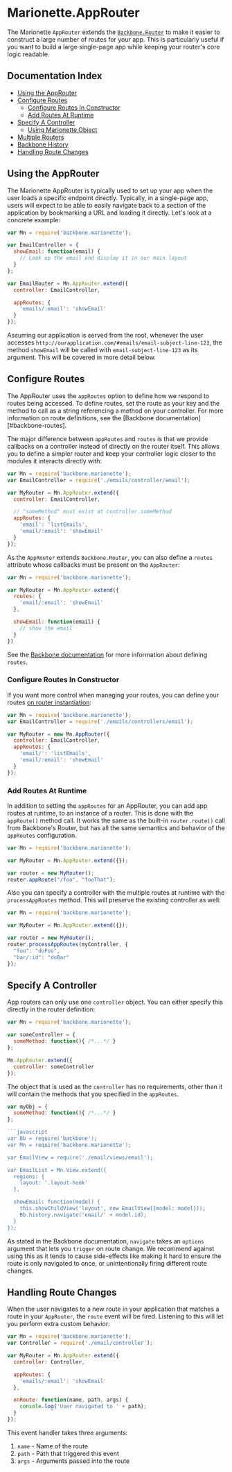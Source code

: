 # Marionette.AppRouter

The Marionette `AppRouter` extends the [`Backbone.Router`][backbone-router] to
make it easier to construct a large number of routes for your app. This is
particularly useful if you want to build a large single-page app while keeping
your router's core logic readable.

## Documentation Index

* [Using the AppRouter](#using-the-approuter)
* [Configure Routes](#configure-routes)
  * [Configure Routes In Constructor](#configure-routes-in-constructor)
  * [Add Routes At Runtime](#add-routes-at-runtime)
* [Specify A Controller](#specify-a-controller)
  * [Using Marionette.Object](#using-marionette-object)
* [Multiple Routers](#multiple-routers)
* [Backbone History](#backbone-history)
* [Handling Route Changes](#handling-route-changes)

## Using the AppRouter

The Marionette AppRouter is typically used to set up your app when the user
loads a specific endpoint directly. Typically, in a single-page app, users will
expect to be able to easily navigate back to a section of the application by
bookmarking a URL and loading it directly. Let's look at a concrete example:

```javascript
var Mn = require('backbone.marionette');

var EmailController = {
  showEmail: function(email) {
    // Look up the email and display it in our main layout
  }
};

var EmailRouter = Mn.AppRouter.extend({
  controller: EmailController,

  appRoutes: {
    'emails/:email': 'showEmail'
  }
});
```

Assuming our application is served from the root, whenever the user accesses
`http://ourapplication.com/#emails/email-subject-line-123`, the method
`showEmail` will be called with `email-subject-line-123` as its argument. This
will be covered in more detail below.

## Configure Routes

The AppRouter uses the `appRoutes` option to define how we respond to routes
being accessed. To define routes, set the route as your key and the method to
call as a string referencing a method on your controller. For more information
on route definitions, see the [Backbone documentation][#backbone-routes].

The major difference between `appRoutes` and `routes` is that we provide
callbacks on a controller instead of directly on the router itself. This allows
you to define a simpler router and keep your controller logic closer to the
modules it interacts directly with:

```javascript
var Mn = require('backbone.marionette');
var EmailController = require('./emails/controller/email');

var MyRouter = Mn.AppRouter.extend({
  controller: EmailController,

  // "someMethod" must exist at controller.someMethod
  appRoutes: {
    'email': 'listEmails',
    'email/:email': 'showEmail'
  }
});
```

As the `AppRouter` extends `Backbone.Router`, you can also define a `routes`
attribute whose callbacks must be present on the `AppRouter`:

```javascript
var Mn = require('backbone.marionette');

var MyRouter = Mn.AppRouter.extend({
  routes: {
    'email/:email': 'showEmail'
  },

  showEmail: function(email) {
    // show the email
  }
})
```

See the [Backbone documentation][backbone-routes] for more information about
defining `routes`.

### Configure Routes In Constructor

If you want more control when managing your routes, you can define your routes
[on router instantiation][basics-instantiation]:

```javascript
var Mn = require('backbone.marionette');
var EmailController = require('./emails/controllers/email');

var MyRouter = new Mn.AppRouter({
  controller: EmailController,
  appRoutes: {
    'email/': 'listEmails',
    'email/:email': 'showEmail'
  }
});
```

### Add Routes At Runtime

In addition to setting the `appRoutes` for an AppRouter, you can add app routes
at runtime, to an instance of a router. This is done with the `appRoute()`
method call. It works the same as the built-in `router.route()` call from
Backbone's Router, but has all the same semantics and behavior of the
`appRoutes` configuration.

```javascript
var Mn = require('backbone.marionette');

var MyRouter = Mn.AppRouter.extend({});

var router = new MyRouter();
router.appRoute("/foo", "fooThat");
```

Also you can specify a controller with the multiple routes at runtime with  the
`processAppRoutes` method. This will preserve the existing controller as well:

```javascript
var Mn = require('backbone.marionette');

var MyRouter = Mn.AppRouter.extend({});

var router = new MyRouter();
router.processAppRoutes(myController, {
  "foo": "doFoo",
  "bar/:id": "doBar"
});
```

## Specify A Controller

App routers can only use one `controller` object. You can either specify this
directly in the router definition:

```javascript
var Mn = require('backbone.marionette');

var someController = {
  someMethod: function(){ /*...*/ }
};

Mn.AppRouter.extend({
  controller: someController
});
```

The object that is used as the `controller` has no requirements, other than it
will contain the methods that you specified in the `appRoutes`.

```javascript
var myObj = {
  someMethod: function(){ /*...*/ }
};

```javascript
var Bb = require('backbone');
var Mn = require('backbone.marionette');

var EmailView = require('./email/views/email');

var EmailList = Mn.View.extend({
  regions: {
    layout: '.layout-hook'
  },

  showEmail: function(model) {
    this.showChildView('layout', new EmailView({model: model}));
    Bb.history.navigate('email/' + model.id);
  }
});
```

As stated in the Backbone documentation, `navigate` takes an `options` argument
that lets you `trigger` on route change. We recommend against using this as it
tends to cause side-effects like making it hard to ensure the route is only
navigated to once, or unintentionally firing different route changes.

## Handling Route Changes

When the user navigates to a new route in your application that matches a route
in your `AppRouter`, the `route` event will be fired. Listening to this will let
you perform extra custom behavior:

```javascript
var Mn = require('backbone.marionette');
var Controller = require('./email/controller');

var MyRouter = Mn.AppRouter.extend({
  controller: Controller,

  appRoutes: {
    'emails/:email': 'showEmail'
  },

  onRoute: function(name, path, args) {
    console.log('User navigated to ' + path);
  }
});
```

This event handler takes three arguments:

1. `name` - Name of the route
2. `path` - Path that triggered this event
3. `args` - Arguments passed into the route

[backbone-history]: http://backbonejs.org/#History
[backbone-router]: http://backbonejs.org/#Router
[backbone-routes]: http://backbonejs.org/#Router-routes
[basics-instantiation]: ./basics.md#binding-attributes-on-instantiation
